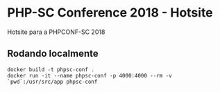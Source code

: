# PHP-SC Conference 2018 - Hotsite

Hotsite para a PHPCONF-SC 2018

## Rodando localmente

```console
docker build -t phpsc-conf .
docker run -it --name phpsc-conf -p 4000:4000 --rm -v `pwd`:/usr/src/app phpsc-conf
```